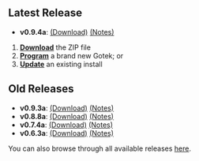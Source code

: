 ## Latest Release

- **v0.9.4a**: [(Download)][v0.9.4a-zip] [(Notes)][v0.9.4a-notes]

1. [**Download**][v0.9.4a-zip] the ZIP file
2. [**Program**](Firmware-Programming) a brand new Gotek; or
3. [**Update**](Firmware-Update) an existing install

## Old Releases

- **v0.9.3a**: [(Download)][v0.9.3a-zip] [(Notes)][v0.9.3a-notes]
- **v0.8.8a**: [(Download)][v0.8.8a-zip] [(Notes)][v0.8.8a-notes]
- **v0.7.4a**: [(Download)][v0.7.4a-zip] [(Notes)][v0.7.4a-notes]
- **v0.6.3a**: [(Download)][v0.6.3a-zip] [(Notes)][v0.6.3a-notes]

You can also browse through all available releases [here][all].

[v0.9.4a-zip]: https://github.com/keirf/FlashFloppy/releases/download/v0.9.4a/flashfloppy_v0.9.4a.zip
[v0.9.4a-notes]: https://github.com/keirf/FlashFloppy/releases/tag/v0.9.4a

[v0.9.3a-zip]: https://github.com/keirf/FlashFloppy/releases/download/v0.9.3a/flashfloppy_v0.9.3a.zip
[v0.9.3a-notes]: https://github.com/keirf/FlashFloppy/releases/tag/v0.9.3a

[v0.8.8a-zip]: https://github.com/keirf/FlashFloppy/releases/download/v0.8.8a/flashfloppy_v0.8.8a.zip
[v0.8.8a-notes]: https://github.com/keirf/FlashFloppy/releases/tag/v0.8.8a

[v0.7.4a-zip]: https://github.com/keirf/FlashFloppy/releases/download/v0.7.4a/flashfloppy_v0.7.4a.zip
[v0.7.4a-notes]: https://github.com/keirf/FlashFloppy/releases/tag/v0.7.4a

[v0.6.3a-zip]: https://github.com/keirf/FlashFloppy/releases/download/v0.6.3a/flashfloppy_v0.6.3a.zip
[v0.6.3a-notes]: https://github.com/keirf/FlashFloppy/releases/tag/v0.6.3a

[all]: https://github.com/keirf/FlashFloppy/releases
